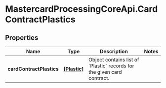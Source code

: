 # MastercardProcessingCoreApi.CardContractPlastics

## Properties

Name | Type | Description | Notes
------------ | ------------- | ------------- | -------------
**cardContractPlastics** | [**[Plastic]**](Plastic.md) | Object contains list of &#x60;Plastic&#x60; records for the given card contract.  | 


